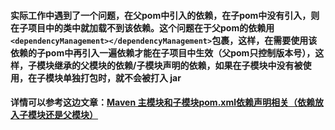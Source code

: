 #### 实际工作中遇到了一个问题，在父pom中引入的依赖，在子pom中没有引入，则在子项目中的类中就加载不到该依赖。这个问题在于父pom的依赖用`<dependencyManagement></dependencyManagement>`包裹，这样，在需要使用该依赖的子pom中再引入一遍依赖才能在子项目中生效（父pom只控制版本号），这样，**子模块继承的父模块的依赖/子模块声明的依赖，如果在子模块中没有被使用，在子模块单独打包时，就不会被打入 jar**

#### 详情可以参考这边文章：[Maven 主模块和子模块pom.xml依赖声明相关（依赖放入子模块还是父模块）](https://blog.csdn.net/weixin_43735348/article/details/109298582)
